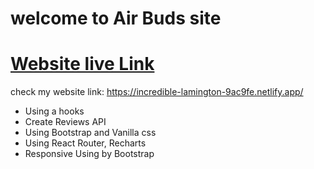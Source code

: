 # welcome to Air Buds site

# [Website live Link](https://incredible-lamington-9ac9fe.netlify.app/)
check my website link: https://incredible-lamington-9ac9fe.netlify.app/

* Using a hooks
* Create Reviews API
* Using Bootstrap and Vanilla css
* Using React Router, Recharts
* Responsive Using by Bootstrap 

